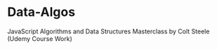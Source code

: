# Data-Algos
 JavaScript Algorithms and Data Structures Masterclass by Colt Steele (Udemy Course Work)
